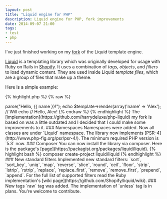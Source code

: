 ```yaml
---
layout: post
title: "Liquid engine for PHP"
description: Liquid engine for PHP, fork improvements
date: 2014-09-07 21:00
tags:
- test
- php
---
```


I've just finished working on my [fork](https://github.com/kalimatas/php-liquid) of the Liquid template engine.

[Liquid](http://liquidmarkup.org/) is a templating library which was originally developed for usage with Ruby on Rails in [Shopify](http://www.shopify.com/). It uses a combination of _tags_, _objects_, and _filters_ to load dynamic content. They are used inside Liquid _template files_, which are a group of files that make up a theme.

Here is a simple example:

{% highlight php %}
{% raw %}
<?php

use Liquid\Template;

$template = new Template();
$template->parse("Hello, {{ name }}!");
echo $template->render(array('name' => 'Alex');

// Will echo
// Hello, Alex!
{% endraw %}
{% endhighlight %}

The [implementation](https://github.com/harrydeluxe/php-liquid) my fork is based on was a little outdated and I decided that I could make some improvements to it.

### Namespaces

Namespaces were added. Now all classes are under `Liquid` namespace. The library now implements [PSR-4](http://www.php-fig.org/psr/psr-4/). The minimum required PHP version is `5.3` now.

### Composer

You can now install the library via composer. Here is the package's [page](https://packagist.org/packages/liquid/liquid).

{% highlight bash %}
composer create-project liquid/liquid
{% endhighlight %}

### New standard filters

Implemented new standard filters: `sort`, `sort_key`, `uniq`, `map`, `reverse`, `slice`, `round`, `ceil`, `floor`, `strip`, `lstrip`, `rstrip`, `replace`, `replace_first`, `remove`, `remove_first`, `prepend`, `append`.

For the full list of supported filters read the Ruby implementation's [wiki page](https://github.com/Shopify/liquid/wiki).

### New tags

`raw` tag was added. The implementation of `unless` tag is in plans. You're welcome to contribute.

